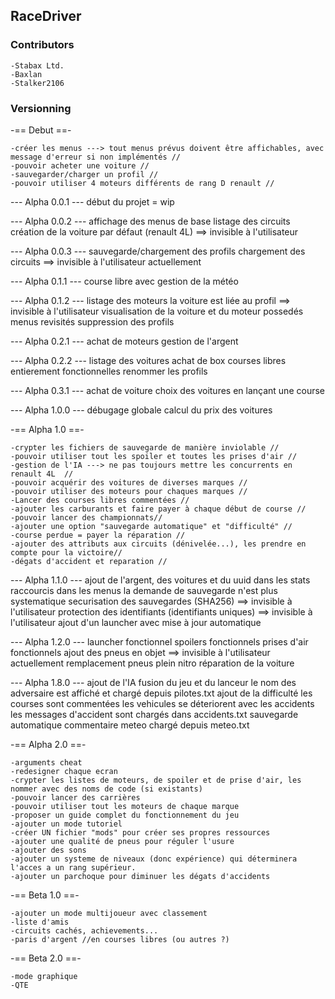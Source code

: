 
## RaceDriver ##

### Contributors ###

	-Stabax Ltd.
	-Baxlan
	-Stalker2106

### Versionning ###

-== Debut ==-

	-créer les menus ---> tout menus prévus doivent être affichables, avec message d'erreur si non implémentés //
	-pouvoir acheter une voiture //
	-sauvegarder/charger un profil //
	-pouvoir utiliser 4 moteurs différents de rang D renault //


--- Alpha 0.0.1 ---
	 début du projet = wip
	 
--- Alpha 0.0.2 ---
	affichage des menus de base
	listage des circuits
	création de la voiture par défaut (renault 4L)	==> invisible à l'utilisateur
	
--- Alpha 0.0.3 ---
	sauvegarde/chargement des profils
	chargement des circuits ==> invisible à l'utilisateur actuellement
	
--- Alpha 0.1.1 ---
	course libre avec gestion de la météo
	
--- Alpha 0.1.2 ---
	listage des moteurs
	la voiture est liée au profil	==> invisible à l'utilisateur
	visualisation de la voiture et du moteur possedés
	menus revisités
	suppression des profils
	
--- Alpha 0.2.1 ---
	achat de moteurs
	gestion de l'argent
	
--- Alpha 0.2.2 ---
	listage des voitures
	achat de box
	courses libres entierement fonctionnelles
	renommer les profils
	
--- Alpha 0.3.1 ---
	achat de voiture
	choix des voitures en lançant une course
	
--- Alpha 1.0.0 ---
	débugage globale
	calcul du prix des voitures
	
-== Alpha 1.0 ==-

	-crypter les fichiers de sauvegarde de manière inviolable //
	-pouvoir utiliser tout les spoiler et toutes les prises d'air //
	-gestion de l'IA ---> ne pas toujours mettre les concurrents en renault 4L  //
	-pouvoir acquérir des voitures de diverses marques //
	-pouvoir utiliser des moteurs pour chaques marques //
	-Lancer des courses libres commentées //
	-ajouter les carburants et faire payer à chaque début de course //
	-pouvoir lancer des championnats//
	-ajouter une option "sauvegarde automatique" et "difficulté" //
	-course perdue = payer la réparation //
	-ajouter des attributs aux circuits (dénivelée...), les prendre en compte pour la victoire//
	-dégats d'accident et reparation //

--- Alpha 1.1.0 ---
	ajout de l'argent, des voitures et du uuid dans les stats
	raccourcis dans les menus
	la demande de sauvegarde n'est plus systematique
	securisation des sauvegardes (SHA256) ==> invisible à l'utilisateur
	protection des identifiants (identifiants uniques) ==> invisible à l'utilisateur
	ajout d'un launcher avec mise à jour automatique
	
--- Alpha 1.2.0 ---
	launcher fonctionnel
	spoilers fonctionnels
	prises d'air fonctionnels
	ajout des pneus en objet ==> invisible à l'utilisateur actuellement
	remplacement pneus
	plein nitro
	réparation de la voiture
	
--- Alpha 1.8.0 ---
	ajout de l'IA
	fusion du jeu et du lanceur
	le nom des adversaire est affiché et chargé depuis pilotes.txt
	ajout de la difficulté
	les courses sont commentées
	les vehicules se déteriorent avec les accidents
	les messages d'accident sont chargés dans accidents.txt
	sauvegarde automatique
	commentaire meteo chargé depuis meteo.txt

-== Alpha 2.0 ==-

	-arguments cheat
	-redesigner chaque ecran
	-crypter les listes de moteurs, de spoiler et de prise d'air, les nommer avec des noms de code (si existants)
	-pouvoir lancer des carrières
	-pouvoir utiliser tout les moteurs de chaque marque
	-proposer un guide complet du fonctionnement du jeu
	-ajouter un mode tutoriel
	-créer UN fichier "mods" pour créer ses propres ressources
	-ajouter une qualité de pneus pour réguler l'usure
	-ajouter des sons
	-ajouter un systeme de niveaux (donc expérience) qui déterminera l'acces a un rang supérieur.
	-ajouter un parchoque pour diminuer les dégats d'accidents
	
-== Beta 1.0 ==-

	-ajouter un mode multijoueur avec classement
	-liste d'amis
	-circuits cachés, achievements...
	-paris d'argent //en courses libres (ou autres ?)
	
-== Beta 2.0 ==-

	-mode graphique
	-QTE
